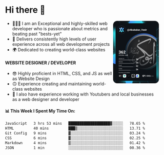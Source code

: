 <link rel="stylesheet" href="./main.css">

# Hi there 👋
<a href="https://app.daily.dev/Abubakar_Yasir"><img src="https://github.com/AbubakarYasir/AbubakarYasir/blob/main/devcard.svg" align="right" width="150" alt="Abubakar Yasir's Dev Card"/></a>

- 👨🏻‍💻 I am an Exceptional and highly-skilled web developer who is passionate about metrics and beating past "bests-yet"
- 👤 Delivers consistently high levels of user experience across all web development projects
- 🌍 Dedicated to creating world-class websites

#### WEBSITE DESIGNER / DEVELOPER

- 😎 Highly proficient in HTML, CSS, and JS
as well as Website Design
- 🙃 Experience creating and maintaining world-class websites
- 💼 I also have experience working with Youtubers and local businesses as a web designer and developer

#### 📊 This Week I Spent My Time On:
<!--START_SECTION:waka-->

```text
JavaScript   3 hrs 53 mins   ███████████████████▓░░░░░   78.65 %
HTML         40 mins         ███▒░░░░░░░░░░░░░░░░░░░░░   13.71 %
Git Config   9 mins          ▓░░░░░░░░░░░░░░░░░░░░░░░░   03.24 %
CSS          6 mins          ▓░░░░░░░░░░░░░░░░░░░░░░░░   02.25 %
Markdown     4 mins          ▒░░░░░░░░░░░░░░░░░░░░░░░░   01.42 %
JSON         1 min           ░░░░░░░░░░░░░░░░░░░░░░░░░   00.36 %
```

<!--END_SECTION:waka-->


\
&nbsp;
\
&nbsp;
\
&nbsp;
\
&nbsp;

